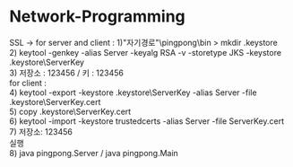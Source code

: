 # Network-Programming

 
SSL ->
for server and client :
1)"자기경로"\pingpong\bin > mkdir .keystore<br>
2) keytool -genkey -alias Server -keyalg RSA -v -storetype JKS -keystore .keystore\ServerKey<br>
3) 저장소 : 123456 / 키 : 123456<br>
for client : <br>
4) keytool -export -keystore .keystore\ServerKey -alias Server -file .keystore\ServerKey.cert<br>
5) copy .keystore\ServerKey.cert<br>
6) keytool -import -keystore trustedcerts -alias Server -file ServerKey.cert<br>
7) 저장소: 123456<br>
실행<br>
8) java pingpong.Server / java pingpong.Main<br>
